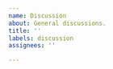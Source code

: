 ```yaml
---
name: Discussion
about: General discussions.
title: ''
labels: discussion
assignees: ''

---
```


<!--

💭 Discussion

Talk anything about regex and answers.

-->
